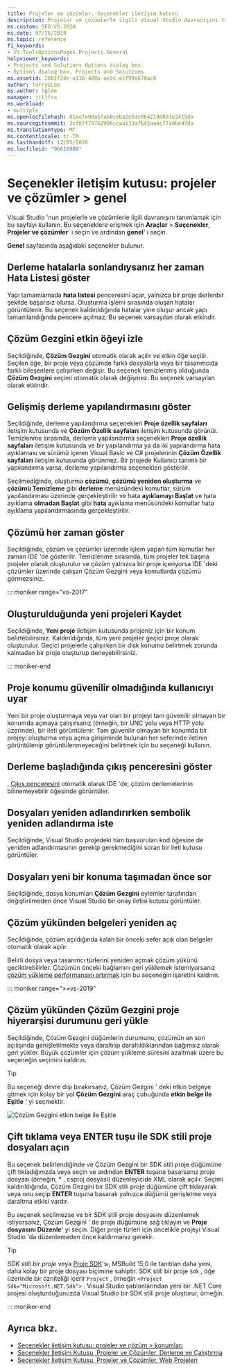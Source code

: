 ```yaml
---
title: Projeler ve çözümler, Seçenekler iletişim kutusu
description: Projeler ve çözümlerle ilgili Visual Studio davranışını tanımlamak için projeler ve çözümler bölümünde Genel sayfasını nasıl kullanacağınızı öğrenin.
ms.custom: SEO-VS-2020
ms.date: 07/26/2019
ms.topic: reference
f1_keywords:
- VS.ToolsOptionsPages.Projects.General
helpviewer_keywords:
- Projects and Solutions Options dialog box
- Options dialog box, Projects and Solutions
ms.assetid: 2801f24e-a138-488a-ae3c-e1f99a678ac0
author: TerryGLee
ms.author: tglee
manager: jillfra
ms.workload:
- multiple
ms.openlocfilehash: 01ee7e0da5fab8ceba2e5dc0642148033e2415da
ms.sourcegitcommit: 2cf87f79762906ccaa133a7645aa4c77a0bed7da
ms.translationtype: MT
ms.contentlocale: tr-TR
ms.lasthandoff: 12/05/2020
ms.locfileid: "96616908"
---
```

# <a name="options-dialog-box-projects-and-solutions--general"></a>Seçenekler iletişim kutusu: projeler ve çözümler \> genel

Visual Studio 'nun projelerle ve çözümlerle ilgili davranışını tanımlamak için bu sayfayı kullanın. Bu seçeneklere erişmek için **Araçlar**  >  **Seçenekler**, **Projeler ve çözümler**' i seçin ve ardından **genel**' i seçin.

**Genel** sayfasında aşağıdaki seçenekler bulunur.

## <a name="always-show-error-list-if-build-finishes-with-errors"></a>Derleme hatalarla sonlandıysanız her zaman Hata Listesi göster

Yapı tamamlamada **hata listesi** penceresini açar, yalnızca bir proje derlenbir şekilde başarısız olursa. Oluşturma işlemi sırasında oluşan hatalar görüntülenir. Bu seçenek kaldırıldığında hatalar yine oluşur ancak yapı tamamlandığında pencere açılmaz. Bu seçenek varsayılan olarak etkindir.

## <a name="track-active-item-in-solution-explorer"></a>Çözüm Gezgini etkin öğeyi izle

Seçildiğinde, **Çözüm Gezgini** otomatik olarak açılır ve etkin öğe seçilir. Seçilen öğe, bir proje veya çözümde farklı dosyalarla veya bir tasarımcıda farklı bileşenlere çalışırken değişir. Bu seçenek temizlenmiş olduğunda **Çözüm Gezgini** seçimi otomatik olarak değişmez. Bu seçenek varsayılan olarak etkindir.

## <a name="show-advanced-build-configurations"></a>Gelişmiş derleme yapılandırmasını göster

Seçildiğinde, derleme yapılandırma seçenekleri **Proje özellik sayfaları** iletişim kutusunda ve **Çözüm Özellik sayfaları** iletişim kutusunda görünür. Temizlenme sırasında, derleme yapılandırma seçenekleri **Proje özellik sayfaları** iletişim kutusunda ve bir yapılandırma ya da iki yapılandırma hata ayıklaması ve sürümü içeren Visual Basic ve C# projelerinin **Çözüm Özellik sayfaları** iletişim kutusunda görünmez. Bir projede Kullanıcı tanımlı bir yapılandırma varsa, derleme yapılandırma seçenekleri gösterilir.

Seçilmediğinde, oluşturma **çözümü**, **çözümü yeniden oluşturma** ve **çözümü Temizleme** gibi **derleme** menüsündeki komutlar, sürüm yapılandırması üzerinde gerçekleştirilir ve hata **ayıklamayı Başlat** ve hata ayıklama **olmadan Başlat** gibi **hata** ayıklama menüsündeki komutlar hata ayıklama yapılandırmasında gerçekleştirilir.

## <a name="always-show-solution"></a>Çözümü her zaman göster

Seçildiğinde, çözüm ve çözümler üzerinde işlem yapan tüm komutlar her zaman IDE 'de gösterilir. Temizlenme sırasında, tüm projeler tek başına projeler olarak oluşturulur ve çözüm yalnızca bir proje içeriyorsa IDE 'deki çözümler üzerinde çalışan Çözüm Gezgini veya komutlarda çözümü görmezsiniz.

::: moniker range="vs-2017"

## <a name="save-new-projects-when-created"></a>Oluşturulduğunda yeni projeleri Kaydet

Seçildiğinde, **Yeni proje** iletişim kutusunda projeniz için bir konum belirtebilirsiniz. Kaldırıldığında, tüm yeni projeler geçici proje olarak oluşturulur. Geçici projelerle çalışırken bir disk konumu belirtmek zorunda kalmadan bir proje oluşturup deneyebilirsiniz.

::: moniker-end

## <a name="warn-user-when-the-project-location-is-not-trusted"></a>Proje konumu güvenilir olmadığında kullanıcıyı uyar

Yeni bir proje oluşturmaya veya var olan bir projeyi tam güvenilir olmayan bir konumda açmaya çalışırsanız (örneğin, bir UNC yolu veya HTTP yolu üzerinde), bir ileti görüntülenir. Tam güvenilir olmayan bir konumda bir projeyi oluşturma veya açma girişiminde bulunan her seferinde iletinin görüntülenip görüntülenmeyeceğini belirtmek için bu seçeneği kullanın.

## <a name="show-output-window-when-build-starts"></a>Derleme başladığında çıkış penceresini göster

, [Çıkış penceresini](../../ide/reference/output-window.md) otomatik olarak IDE 'de, çözüm derlemelerinin bilinemeyebilir öğesinde görüntüler.

## <a name="prompt-for-symbolic-renaming-when-renaming-files"></a>Dosyaları yeniden adlandırırken sembolik yeniden adlandırma iste

Seçildiğinde, Visual Studio projedeki tüm başvuruları kod öğesine de yeniden adlandırmasının gerekip gerekmediğini soran bir ileti kutusu görüntüler.

## <a name="prompt-before-moving-files-to-a-new-location"></a>Dosyaları yeni bir konuma taşımadan önce sor

Seçildiğinde, dosya konumları **Çözüm Gezgini** eylemler tarafından değiştirilmeden önce Visual Studio bir onay iletisi kutusu görüntüler.

## <a name="reopen-documents-on-solution-load"></a>Çözüm yükünden belgeleri yeniden aç

Seçildiğinde, çözüm açıldığında kalan bir önceki sefer açık olan belgeler otomatik olarak açılır.

Belirli dosya veya tasarımcı türlerini yeniden açmak çözüm yükünü geciktirebilirler. Çözümün önceki bağlamını geri yüklemek istemiyorsanız [çözüm yükleme performansını artırmak](../../ide/visual-studio-performance-tips-and-tricks.md#disable-automatic-file-restore) için bu seçeneğin işaretini kaldırın.

::: moniker range=">=vs-2019"

## <a name="restore-solution-explorer-project-hierarchy-state-on-solution-load"></a>Çözüm yükünden Çözüm Gezgini proje hiyerarşisi durumunu geri yükle

Seçildiğinde, Çözüm Gezgini düğümlerin durumunu, çözümün en son açılışında genişletilmekte veya daraltılıp daraltıldıklarından bağımsız olarak geri yükler. Büyük çözümler için çözüm yükleme süresini azaltmak üzere bu seçeneğin seçimini kaldırın.

> [!TIP]
> Bu seçeneği devre dışı bırakırsanız, Çözüm Gezgini ' deki etkin belgeye gitmek için kolay bir yol **Çözüm Gezgini** araç çubuğunda **etkin belge ile Eşitle** ' yi seçmektir.
>
> ![Çözüm Gezgini etkin belge ile Eşitle](media/sync-active-document.png)

## <a name="open-sdk-style-project-files-with-double-click-or-the-enter-key"></a>Çift tıklama veya ENTER tuşu ile SDK stili proje dosyaları açın

Bu seçenek belirlendiğinde ve Çözüm Gezgini bir SDK stili proje düğümüne çift tıkladığınızda veya seçin ve ardından **ENTER** tuşuna basarsanız proje dosyası (örneğin, \* . csproj dosyası) düzenleyicide XML olarak açılır. Seçimi kaldırıldığında, Çözüm Gezgini bir SDK stili proje düğümüne çift tıklayarak veya onu seçip **ENTER** tuşuna basarak yalnızca düğümü genişletme veya daraltma etkisi vardır.

Bu seçenek seçilmezse ve bir SDK stili proje dosyasını düzenlemek istiyorsanız, Çözüm Gezgini ' de proje düğümüne sağ tıklayın ve **Proje dosyasını Düzenle**' yi seçin. Diğer proje türleri için öncelikle projeyi Visual Studio 'da düzenlemeden önce kaldırmanız gerekir.

> [!TIP]
> *SDK stili bir proje* veya [Proje SDK](../../msbuild/how-to-use-project-sdk.md)'sı, MSBuild 15,0 ile tanıtılan daha yeni, daha kolay bir proje dosyası biçimine sahiptir. SDK stili bir proje `Sdk` , öğe üzerinde bir özniteliği içerir `Project` , örneğin `<Project Sdk="Microsoft.NET.Sdk">` . Visual Studio şablonlarından yeni bir .NET Core projesi oluşturduğunuzda Visual Studio bir SDK stili proje oluşturur, örneğin.

::: moniker-end

## <a name="see-also"></a>Ayrıca bkz.

- [Seçenekler iletişim kutusu: projeler ve çözüm \> konumları](projects-solutions-locations-options.md)
- [Seçenekler İletişim Kutusu, Projeler ve Çözümler, Derleme ve Çalıştırma](../../ide/reference/options-dialog-box-projects-and-solutions-build-and-run.md)
- [Seçenekler İletişim Kutusu, Projeler ve Çözümler, Web Projeleri](../../ide/reference/options-dialog-box-projects-and-solutions-web-projects.md)
